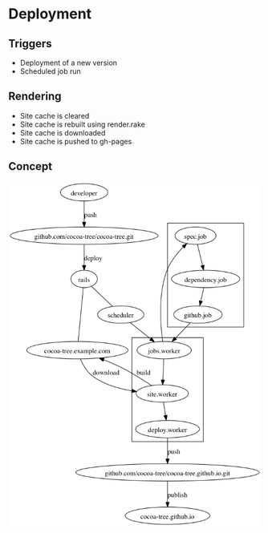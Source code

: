 # Deployment

## Triggers

- Deployment of a new version
- Scheduled job run

## Rendering

- Site cache is cleared
- Site cache is rebuilt using render.rake
- Site cache is downloaded
- Site cache is pushed to gh-pages

## Concept

![Deployment](./concept/deployment.png)